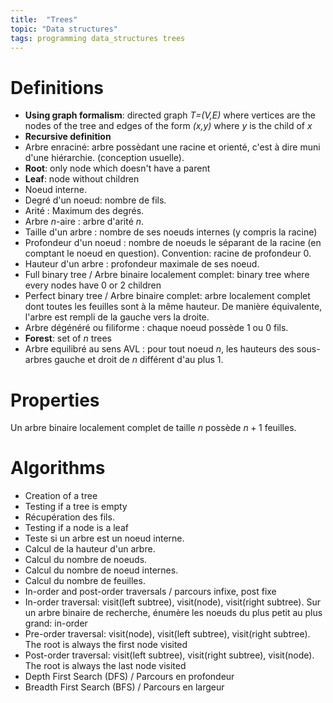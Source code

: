 ```yaml
---
title:  "Trees"
topic: "Data structures"
tags: programming data_structures trees
---
```


# Definitions
* **Using graph formalism**: directed graph *T=(V,E)* where vertices are the nodes of the tree and edges of the form *(x,y)* where *y* is the child of *x*
* **Recursive definition**
* Arbre enraciné: arbre possèdant une racine et orienté, c'est à dire muni d'une hiérarchie. (conception usuelle).
*	**Root**: only node which doesn't have a parent
*	**Leaf**: node without children
*	Noeud interne.
*	Degré d'un noeud: nombre de fils.
*	Arité : Maximum des degrés.
*	Arbre $n$-aire : arbre d'arité $n$.
*	Taille d'un arbre : nombre de ses noeuds internes (y compris la racine)
*	Profondeur d'un noeud : nombre de noeuds le séparant de la racine (en comptant le noeud en question). Convention: racine de profondeur 0.
*	Hauteur d'un arbre : profondeur maximale de ses noeud.
*	Full binary tree / Arbre binaire localement complet: binary tree where every nodes have 0 or 2 children
*	Perfect binary tree / Arbre binaire complet: arbre localement complet dont toutes les feuilles sont à la même hauteur. De manière équivalente, l'arbre est rempli de la gauche vers la droite.
*	Arbre dégénéré ou filiforme : chaque noeud possède 1 ou 0 fils.
*	**Forest**: set of *n* trees
*	Arbre equilibré au sens AVL : pour tout noeud $n$, les hauteurs des sous-arbres gauche et droit de $n$ différent d'au plus 1.



# Properties
Un arbre binaire localement complet de taille $n$ possède $n+1$ feuilles.


# Algorithms
*	Creation of a tree
*	Testing if a tree is empty
*	Récupération des fils.
*	Testing if a node is a leaf
*	Teste si un arbre est un noeud interne.
*	Calcul de la hauteur d'un arbre.
*	Calcul du nombre de noeuds.
*	Calcul du nombre de noeud internes.
*	Calcul du nombre de feuilles.
*	In-order and post-order traversals / parcours infixe, post fixe
*	In-order traversal: visit(left subtree), visit(node), visit(right subtree).
	Sur un arbre binaire de recherche, énumère les noeuds du plus petit au plus grand: in-order
*	Pre-order traversal: visit(node), visit(left subtree), visit(right subtree).
	The root is always the first node visited
*	Post-order traversal: visit(left subtree), visit(right subtree), visit(node).
	The root is always the last node visited
*	Depth First Search (DFS) / Parcours en profondeur
*	Breadth First Search (BFS) / Parcours en largeur
